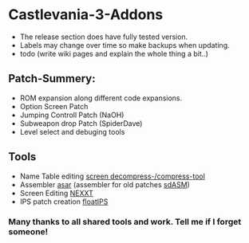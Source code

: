 # Castlevania-3-Addons
 
  - The release section does have fully tested version. 
  - Labels may change over time so make backups when updating. 
  - todo (write wiki pages and explain the whole thing a bit..)

## Patch-Summery:
  - ROM expansion along different code expansions.
  - Option Screen Patch
  - Jumping Controll Patch (NaOH)
  - Subweapon drop Patch (SpiderDave)
  - Level select and debuging tools


## Tools
  - Name Table editing [screen decompress-/compress-tool](https://github.com/SpiderDave/NESCompress)
  - Assembler [asar](https://github.com/RPGHacker/asar) (assembler for old patches  [sdASM](https://github.com/SpiderDave/SpiderDaveAsm))
  - Screen Editing [NEXXT](https://frankengraphics.itch.io/nexxt)
  - IPS patch creation [floatIPS](https://github.com/bates64/flips)
  
   
### Many thanks to all shared tools and work. Tell me if I forget someone!
  